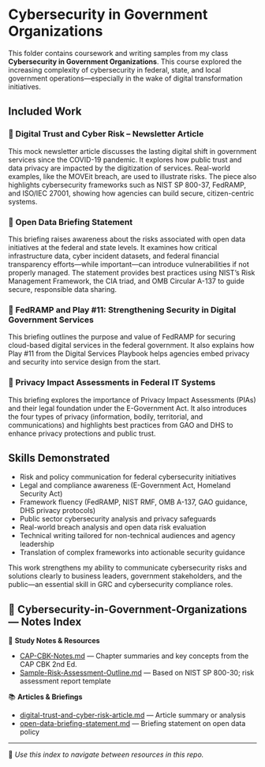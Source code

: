 
# Cybersecurity in Government Organizations

This folder contains coursework and writing samples from my class **Cybersecurity in Government Organizations**. This course explored the increasing complexity of cybersecurity in federal, state, and local government operations—especially in the wake of digital transformation initiatives.

## Included Work

### 📄 Digital Trust and Cyber Risk – Newsletter Article
This mock newsletter article discusses the lasting digital shift in government services since the COVID-19 pandemic. It explores how public trust and data privacy are impacted by the digitization of services. Real-world examples, like the MOVEit breach, are used to illustrate risks. The piece also highlights cybersecurity frameworks such as NIST SP 800-37, FedRAMP, and ISO/IEC 27001, showing how agencies can build secure, citizen-centric systems.

### 📄 Open Data Briefing Statement
This briefing raises awareness about the risks associated with open data initiatives at the federal and state levels. It examines how critical infrastructure data, cyber incident datasets, and federal financial transparency efforts—while important—can introduce vulnerabilities if not properly managed. The statement provides best practices using NIST’s Risk Management Framework, the CIA triad, and OMB Circular A-137 to guide secure, responsible data sharing.

### 📄 FedRAMP and Play #11: Strengthening Security in Digital Government Services
This briefing outlines the purpose and value of FedRAMP for securing cloud-based digital services in the federal government. It also explains how Play #11 from the Digital Services Playbook helps agencies embed privacy and security into service design from the start.

### 📄 Privacy Impact Assessments in Federal IT Systems
This briefing explores the importance of Privacy Impact Assessments (PIAs) and their legal foundation under the E-Government Act. It also introduces the four types of privacy (information, bodily, territorial, and communications) and highlights best practices from GAO and DHS to enhance privacy protections and public trust.

## Skills Demonstrated
- Risk and policy communication for federal cybersecurity initiatives
- Legal and compliance awareness (E-Government Act, Homeland Security Act)
- Framework fluency (FedRAMP, NIST RMF, OMB A-137, GAO guidance, DHS privacy protocols)
- Public sector cybersecurity analysis and privacy safeguards
- Real-world breach analysis and open data risk evaluation
- Technical writing tailored for non-technical audiences and agency leadership
- Translation of complex frameworks into actionable security guidance

This work strengthens my ability to communicate cybersecurity risks and solutions clearly to business leaders, government stakeholders, and the public—an essential skill in GRC and cybersecurity compliance roles.


## 📁 Cybersecurity-in-Government-Organizations — Notes Index

📝 **Study Notes & Resources**
- [CAP-CBK-Notes.md](./CAP-CBK-Notes.md) — Chapter summaries and key concepts from the CAP CBK 2nd Ed.
- [Sample-Risk-Assessment-Outline.md](./Sample-Risk-Assessment-Outline.md) — Based on NIST SP 800-30; risk assessment report template

📚 **Articles & Briefings**
- [digital-trust-and-cyber-risk-article.md](./digital-trust-and-cyber-risk-article.md) — Article summary or analysis
- [open-data-briefing-statement.md](./open-data-briefing-statement.md) — Briefing statement on open data policy

---
📌 *Use this index to navigate between resources in this repo.*
